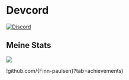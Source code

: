# Devcord
[![Discord](https://img.shields.io/discord/1088797491476050012?style=for-the-badge&logo=discord&logoColor=blue&label=Discord)](https://discord.gg/NGVE6Z2vBy)



## Meine Stats
![](https://github-readme-stats.vercel.app/api?username=Finn-paulsen&show_icons=true&theme=dracula)

!github.com/{Finn-paulsen}?tab=achievements)
